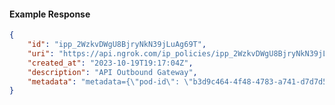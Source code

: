 <!-- Code generated for API Clients. DO NOT EDIT. -->

#### Example Response

```json
{
	"id": "ipp_2WzkvDWgU8BjryNkN39jLuAg69T",
	"uri": "https://api.ngrok.com/ip_policies/ipp_2WzkvDWgU8BjryNkN39jLuAg69T",
	"created_at": "2023-10-19T19:17:04Z",
	"description": "API Outbound Gateway",
	"metadata": "metadata={\"pod-id\": \"b3d9c464-4f48-4783-a741-d7d7d5db310f\"}"
}
```
